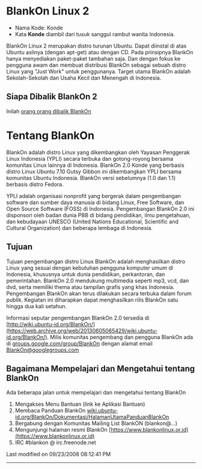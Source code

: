 # BlankOn Linux 2
* Nama Kode: Konde
* Kata **Konde** diambil dari tusuk sanggul rambut wanita Indonesia.

BlankOn Linux 2 merupakan distro turunan Ubuntu. Dapat diinstal di atas Ubuntu
aslinya (dengan apt-get) atau dengan CD. Pada prinsipnya BlankOn hanya
menyediakan paket-paket tambahan saja. Dan dengan fokus ke pengguna awam dan
membuat distribusi BlankOn sebagai sebuah distro Linux yang "Just Work" untuk
penggunanya. Target utama BlankOn adalah Sekolah-Sekolah dan Usaha Kecil dan
Menengah di Indonesia.

## Siapa Dibalik BlankOn 2
Inilah [orang orang dibalik BlankOn](https://launchpad.net/~blankon/+mugshots)

# Tentang BlankOn
BlankOn adalah distro Linux yang dikembangkan oleh Yayasan Penggerak Linux
Indonesia (YPLI) secara terbuka dan gotong-royong bersama komunitas Linux
lainnya di Indonesia. BlankOn 2.0 Konde yang berbasis distro Linux Ubuntu 7.10
Gutsy Gibbon ini dikembangkan YPLI bersama komunitas Ubuntu Indonesia. BlankOn
versi sebelumnya (1.0 dan 1.1) berbasis distro Fedora.

YPLI adalah organisasi nonprofit yang bergerak dalam pengembangan software dan
sumber daya manusia di bidang Linux, Free Software, dan Open Source Software
(FOSS) di Indonesia. Pengembangan BlankOn 2.0 ini disponsori oleh badan dunia
PBB di bidang pendidikan, ilmu pengetahuan, dan kebudayaan UNESCO (United
Nations Educational, Scientific and Cultural Organization) dan beberapa lembaga
di Indonesia.

## Tujuan
Tujuan pengembangan distro Linux BlankOn adalah menghasilkan distro Linux yang
sesuai dengan kebutuhan pengguna komputer umum di Indonesia, khususnya untuk
dunia pendidikan, perkantoran, dan pemerintahan. BlankOn 2.0 mendukung
multimedia seperti mp3, vcd, dan dvd, serta memiliki thema atau tampilan grafis
yang khas Indonesia. Pengembangan BlankOn akan terus dilakukan secara terbuka
dalam forum publik. Kegiatan ini diharapkan dapat menghasilkan rilis BlankOn
satu hingga dua kali setahun.

Informasi seputar pengembangan BlankOn 2.0 tersedia di [http://wiki.ubuntu-id.org/BlankOn/](https://web.archive.org/web/20130605065429/wiki.ubuntu-id.org/BlankOn/).
Milis komunitas pengembang dan pengguna BlankOn ada di [groups.google.com/group/BlankOn](http://groups.google.com/group/BlankOn) dengan alamat email BlankOn@googlegroups.com

## Bagaimana Mempelajari dan Mengetahui tentang BlankOn
Ada beberapa jalan untuk mempelajari dan mengetahui tentang BlankOn
   1. Mengakses Menu Bantuan (link ke Aplikasi Bantuan)
   2. Membaca Panduan BlankOn [wiki.ubuntu-id.org/BlankOn/Dokumentasi/HalamanUtamaPanduanBlankOn](https://web.archive.org/web/20130605065429/wiki.ubuntu-id.org/BlankOn/Dokumentasi/HalamanUtamaPanduanBlankOn)
   3. Bergabung dengan Komunitas Mailing List BlankON (blankon@…)
   4. Mengunjungi halaman resmi BlankOn [https://www.blankonlinux.or.id](https://www.blankonlinux.or.id)
   5. IRC #blankon @ irc.freenode.net

Last modified on 09/23/2008 08:12:41 PM

---
